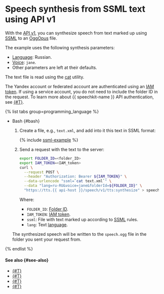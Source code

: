 # Speech synthesis from SSML text using API v1


With the [API v1](../request.md), you can synthesize speech from text marked up using [SSML](../markup/ssml.md) to an [OggOpus](../../formats.md) file.

The example uses the following synthesis parameters:

* [Language](../index.md#langs): Russian.
* [Voice](../voices.md): `jane`.
* Other parameters are left at their defaults.

The text file is read using the [cat](https://en.wikipedia.org/wiki/Cat_(Unix)) utility.

The Yandex account or federated account are authenticated using an [IAM token](../../../iam/concepts/authorization/iam-token.md). If using a service account, you do not need to include the folder ID in the request. To learn more about {{ speechkit-name }} API authentication, see [{#T}](../../concepts/auth.md).

{% list tabs group=programming_language %}

- Bash {#bash}

  1. Create a file, e.g., `text.xml`, and add into it this text in SSML format:

     {% include [ssml-example](../../../_includes/speechkit/ssml-example.md) %}

  1. Send a request with the text to the server:

     ```bash
     export FOLDER_ID=<folder_ID>
     export IAM_TOKEN=<IAM_token>
     curl \
       --request POST \
       --header "Authorization: Bearer ${IAM_TOKEN}" \
       --data-urlencode "ssml=`cat text.xml`" \
       --data "lang=ru-RU&voice=jane&folderId=${FOLDER_ID}" \
       "https://tts.{{ api-host }}/speech/v1/tts:synthesize" > speech.ogg
     ```

     Where:

     * `FOLDER_ID`: [Folder ID](../../../resource-manager/operations/folder/get-id.md).
     * `IAM_TOKEN`: [IAM token](../../../iam/concepts/authorization/iam-token.md).
     * `ssml`: File with text marked up according to [SSML](../markup/ssml.md) rules.
     * `lang`: Text [language](../index.md#langs).

  The synthesized speech will be written to the `speech.ogg` file in the folder you sent your request from.

{% endlist %}

#### See also {#see-also}

* [{#T}](../request.md)
* [{#T}](tts-wav.md)
* [{#T}](tts-ogg.md)
* [{#T}](../../concepts/auth.md)